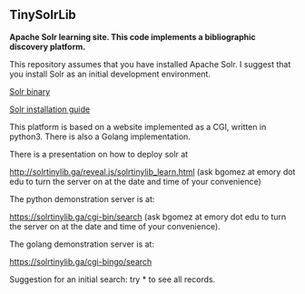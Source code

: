 ## TinySolrLib
**Apache Solr learning site.
This code implements a bibliographic discovery platform.**

This repository assumes that you have installed Apache Solr. 
I suggest that you install Solr as an initial development environment.

[Solr binary](https://www.apache.org/dyn/closer.lua/lucene/solr/8.7.0/solr-8.7.0.tgz "Solr binary")

[Solr installation guide](https://lucene.apache.org/solr/guide/8_7/installing-solr.html "Solr installation guide")

This platform is based on a website implemented as a CGI, written in python3. There is also a Golang implementation. 

There is a presentation on how to deploy solr at 

http://solrtinylib.ga/reveal.js/solrtinylib_learn.html (ask bgomez at emory dot edu to turn the server on at the date and time of your convenience)

The python demonstration server is at:

https://solrtinylib.ga/cgi-bin/search  (ask bgomez at emory dot edu to turn the server on at the date and time of your convenience).

The golang demonstration server is at: 

https://solrtinylib.ga/cgi-bingo/search 

Suggestion for an initial search: try * to see all records.


